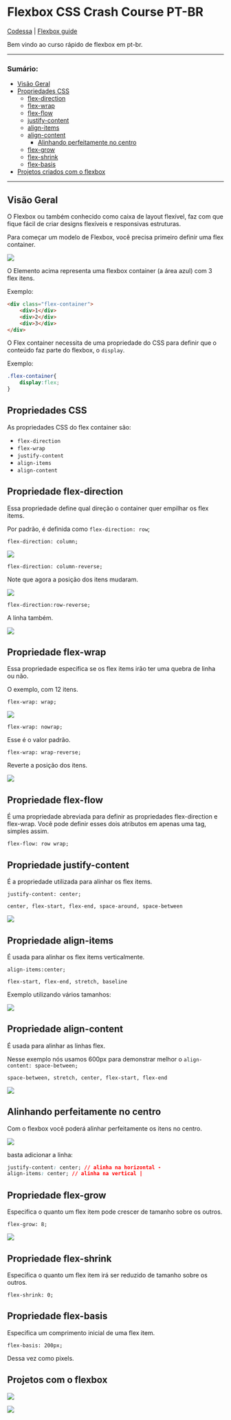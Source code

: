 # Flexbox CSS Crash Course PT-BR

[Codessa](http://codessa.com.br) | [Flexbox guide](https://www.w3schools.com/css/css3_flexbox.asp)

Bem vindo ao curso rápido de flexbox em pt-br.

------

### Sumário:

- [Visão Geral](#visão-geral)
- [Propriedades CSS](#propriedades-css)
  - [flex-direction](#propriedade-flex-direction)
  - [flex-wrap](#propriedade-flex-wrap)
  - [flex-flow](#propriedade-flex-flow)
  - [justify-content](#propriedade-justify-content)
  - [align-items](#propriedade-align-items)
  - [align-content](#propriedade-align-content)
    - [Alinhando perfeitamente no centro](#alinhando-perfeitamente-no-centro)
  - [flex-grow](#propriedade-flex-grow)
  - [flex-shrink](#propriedade-flex-shrink)
  - [flex-basis](#propriedade-flex-basis)
- [Projetos criados com o flexbox](#projetos-com-o-flexbox)

------

## Visão Geral

O Flexbox ou também conhecido como caixa de layout flexível, faz com que fique fácil de criar designs flexíveis e responsivas estruturas. 

Para começar um modelo de Flexbox, você precisa primeiro definir uma flex container.

![](https://github.com/drelocatelli/crashCourses/blob/master/flexbox/images/1.PNG)

O Elemento acima representa uma flexbox container (a área azul) com 3 flex itens.

Exemplo:

```html
<div class="flex-container">
    <div>1</div>
    <div>2</div>
    <div>3</div>
</div>
```

O Flex container necessita de uma propriedade do CSS para definir que o conteúdo faz parte do flexbox, o `display`.

Exemplo:

```css
.flex-container{
    display:flex;
}
```

## Propriedades CSS

As propriedades CSS do flex container são:

- `flex-direction`
- `flex-wrap`
- `justify-content`
- `align-items`
- `align-content`

## Propriedade flex-direction

Essa propriedade define qual direção o container quer empilhar os flex items.

Por padrão, é definida como `flex-direction: row`;

 `flex-direction: column;`

![](https://github.com/drelocatelli/crashCourses/blob/master/flexbox/images/3.PNG)

`flex-direction: column-reverse;`

Note que agora a posição dos itens mudaram.

![](https://github.com/drelocatelli/crashCourses/blob/master/flexbox/images/4.PNG)

`flex-direction:row-reverse;`

A linha também.

![](https://github.com/drelocatelli/crashCourses/blob/master/flexbox/images/5.PNG)

## Propriedade flex-wrap

Essa propriedade especifica se os flex items irão ter uma quebra de linha ou não.

O exemplo, com 12 itens.

`flex-wrap: wrap;`

![](https://github.com/drelocatelli/crashCourses/blob/master/flexbox/images/6.PNG)

`flex-wrap: nowrap;`

Esse é o valor padrão.

`flex-wrap: wrap-reverse;`

Reverte a posição dos itens.

![](https://github.com/drelocatelli/crashCourses/blob/master/flexbox/images/7.PNG)

## Propriedade flex-flow

É uma propriedade abreviada para definir as propriedades flex-direction e flex-wrap. Você pode definir esses dois atributos em apenas uma tag, simples assim.

`flex-flow: row wrap;`

## Propriedade justify-content

É a propriedade utilizada para alinhar os flex items.

`justify-content: center;`

`center, flex-start, flex-end, space-around, space-between`

![](https://github.com/drelocatelli/crashCourses/blob/master/flexbox/images/8.PNG)

## Propriedade align-items

É usada para alinhar os flex items verticalmente.

`align-items:center;`

`flex-start, flex-end, stretch, baseline `

Exemplo utilizando vários tamanhos:

![](https://github.com/drelocatelli/crashCourses/blob/master/flexbox/images/9.PNG)

## Propriedade align-content

É usada para alinhar as linhas flex.

Nesse exemplo nós usamos 600px para demonstrar melhor o `align-content: space-between;`

`space-between, stretch, center, flex-start, flex-end `

![](https://github.com/drelocatelli/crashCourses/blob/master/flexbox/images/10.PNG)

## Alinhando perfeitamente no centro

Com o flexbox você poderá alinhar perfeitamente os itens no centro.

![](https://github.com/drelocatelli/crashCourses/blob/master/flexbox/images/11.PNG)

basta adicionar a linha:

```css
justify-content: center; // alinha na horizontal -
align-items: center; // alinha na vertical |
```

## Propriedade flex-grow

Especifica o quanto um flex item pode crescer de tamanho sobre os outros.

`flex-grow: 8;`

![](https://github.com/drelocatelli/crashCourses/blob/master/flexbox/images/12.PNG)

## Propriedade flex-shrink

Especifica o quanto um flex item irá ser reduzido de tamanho sobre os outros.

`flex-shrink: 0;`

## Propriedade flex-basis

Especifica um comprimento inicial de uma flex item.

`flex-basis: 200px;`

Dessa vez como pixels.

## Projetos com o flexbox

![](https://github.com/drelocatelli/crashCourses/blob/master/flexbox/images/13.PNG)

![](https://github.com/drelocatelli/crashCourses/blob/master/flexbox/images/14.PNG)

